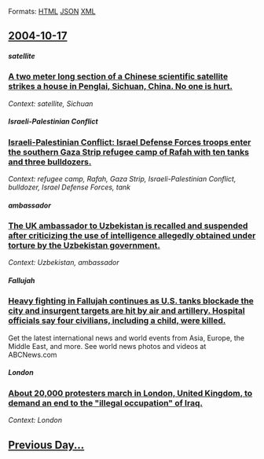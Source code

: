 
Formats: [HTML](2004/10/17/index.html)  [JSON](2004/10/17/index.json)  [XML](2004/10/17/index.xml)  

## [2004-10-17](/news/2004/10/17/index.md)

##### satellite
### [ A two meter long section of a Chinese scientific satellite strikes a house in Penglai, Sichuan, China. No one is hurt. ](/news/2004/10/17/a-two-meter-long-section-of-a-chinese-scientific-satellite-strikes-a-house-in-penglai-sichuan-china-no-one-is-hurt.md)
_Context: satellite, Sichuan_

##### Israeli-Palestinian Conflict
### [ Israeli-Palestinian Conflict: Israel Defense Forces troops enter the southern Gaza Strip refugee camp of Rafah with ten tanks and three bulldozers. ](/news/2004/10/17/israeli-palestinian-conflict-israel-defense-forces-troops-enter-the-southern-gaza-strip-refugee-camp-of-rafah-with-ten-tanks-and-three-bul.md)
_Context: refugee camp, Rafah, Gaza Strip, Israeli-Palestinian Conflict, bulldozer, Israel Defense Forces, tank_

##### ambassador
### [ The UK ambassador to Uzbekistan is recalled and suspended after criticizing the use of intelligence allegedly obtained under torture by the Uzbekistan government. ](/news/2004/10/17/the-uk-ambassador-to-uzbekistan-is-recalled-and-suspended-after-criticizing-the-use-of-intelligence-allegedly-obtained-under-torture-by-the.md)
_Context: Uzbekistan, ambassador_

##### Fallujah
### [ Heavy fighting in Fallujah continues as U.S. tanks blockade the city and insurgent targets are hit by air and artillery. Hospital officials say four civilians, including a child, were killed. ](/news/2004/10/17/heavy-fighting-in-fallujah-continues-as-u-s-tanks-blockade-the-city-and-insurgent-targets-are-hit-by-air-and-artillery-hospital-officials.md)
Get the latest international news and world events from Asia, Europe, the Middle East, and more. See world news photos and videos at ABCNews.com

##### London
### [ About 20,000 protesters march in London, United Kingdom, to demand an end to the "illegal occupation" of Iraq. ](/news/2004/10/17/about-20-000-protesters-march-in-london-united-kingdom-to-demand-an-end-to-the-illegal-occupation-of-iraq.md)
_Context: London_

## [Previous Day...](/news/2004/10/16/index.md)

